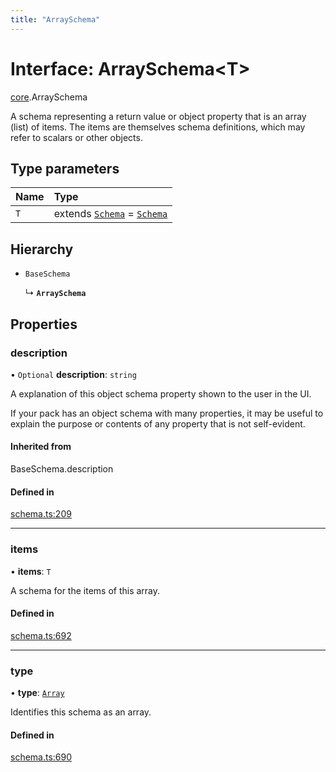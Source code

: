 ```yaml
---
title: "ArraySchema"
---
```

# Interface: ArraySchema<T\>

[core](../modules/core.md).ArraySchema

A schema representing a return value or object property that is an array (list) of items.
The items are themselves schema definitions, which may refer to scalars or other objects.

## Type parameters

| Name | Type |
| :------ | :------ |
| `T` | extends [`Schema`](../types/core.Schema.md) = [`Schema`](../types/core.Schema.md) |

## Hierarchy

- `BaseSchema`

  ↳ **`ArraySchema`**

## Properties

### description

• `Optional` **description**: `string`

A explanation of this object schema property shown to the user in the UI.

If your pack has an object schema with many properties, it may be useful to
explain the purpose or contents of any property that is not self-evident.

#### Inherited from

BaseSchema.description

#### Defined in

[schema.ts:209](https://github.com/coda/packs-sdk/blob/main/schema.ts#L209)

___

### items

• **items**: `T`

A schema for the items of this array.

#### Defined in

[schema.ts:692](https://github.com/coda/packs-sdk/blob/main/schema.ts#L692)

___

### type

• **type**: [`Array`](../enums/core.ValueType.md#array)

Identifies this schema as an array.

#### Defined in

[schema.ts:690](https://github.com/coda/packs-sdk/blob/main/schema.ts#L690)
